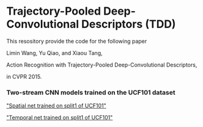 # Trajectory-Pooled Deep-Convolutional Descriptors (TDD)
This resository provide the code for the following paper

Limin Wang, Yu Qiao, and Xiaou Tang, 

Action Recognition with Trajectory-Pooled Deep-Convolutional Descriptors,

in CVPR 2015.

### Two-stream CNN models trained on the UCF101 dataset
["Spatial net trained on split1 of UCF101"](http://mmlab.siat.ac.cn/tdd/spatial.caffemodel)

["Temporal net trained on split1 of UCF101"](http://mmlab.siat.ac.cn/tdd/temporal.caffemodel)

